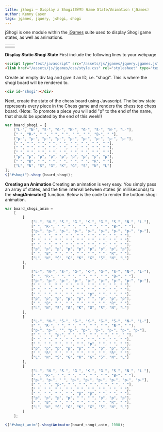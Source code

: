 ```yaml
---
title: jShogi – Display a Shogi(将棋) Game State/Animation (jGames)
author: Kenny Cason
tags: jgames, jquery, jshogi, shogi
---
```


jShogi is one module within the <a href="/posts/2011-08-08-jgames.html">jGames</a> suite used to display Shogi game states, as well as animations.

<table><tr>
<td><div id="shogi"></div></td>
<td><div id="shogi_anim"></div></td>
</tr></table>

<strong>Display Static Shogi State</strong>
First include the following lines to your webpage

```html
<script type="text/javascript" src="/assets/js/jgames/jquery.jgames.js"></script>
<link href="/assets/js/jgames/css/style.css" rel="stylesheet" type="text/css" />
```

Create an empty div tag and give it an ID, i.e. "shogi". This is where the shogi board will be rendered to.

```html
<div id="shogi"></div>
```

Next, create the state of the chess board using Javascript. The below state represents every piece in the Chess game and renders the chess top chess board. (Note: To promote a piece you will add "p" to the end of the name, that should be updated by the end of this week!)

```javascript
var board_shogi = [
    ["L-", "N-", "S-", "G-", "K-", "G-", "S-", "N-", "L-"],
    [" ", "R-", " ", " ", " ", " ", " ", "B-", " "],
    ["p-", "p-", "p-", "p-", "p-", "p-", "p-", "p-", "p-"],
    [" ", " ", " ", " ", " ", " ", " ", " ", " "],
    [" ", " ", " ", " ", " ", " ", " ", " ", " "],
    [" ", " ", " ", " ", " ", " ", " ", " ", " "],
    ["p", "p", "p", "p", "p", "p", "p", "p", "p"],
    [" ", "B", " ", " ", " ", " ", " ", "R", " "],
    ["L", "N", "S", "G", "K", "G", "S", "N", "L"]
];
$("#shogi").shogi(board_shogi);
```

<strong>Creating an Animation</strong>
Creating an animation is very easy. You simply pass an array of states, and the time interval between states (in milliseconds) to the <b>shogiAnimator()</b> function. Below is the code to render the bottom shogi animation.

```javascript
var board_shogi_anim =
    [
        [
            ["L-", "N-", "S-", "G-", "K-", "G-", "S-", "N-", "L-"],
            [" ", "R-", " ", " ", " ", " ", " ", "B-", " "],
            ["p-", "p-", "p-", "p-", "p-", "p-", "p-", "p-", "p-"],
            [" ", " ", " ", " ", " ", " ", " ", " ", " "],
            [" ", " ", " ", " ", " ", " ", " ", " ", " "],
            [" ", " ", " ", " ", " ", " ", " ", " ", " "],
            ["p", "p", "p", "p", "p", "p", "p", "p", "p"],
            [" ", "B", " ", " ", " ", " ", " ", "R", " "],
            ["L", "N", "S", "G", "K", "G", "S", "N", "L"]
        ],
        [
            ["L-", "N-", "S-", "G-", "K-", "G-", "S-", "N-", "L-"],
            [" ", "R-", " ", " ", " ", " ", " ", "B-", " "],
            ["p-", "p-", "p-", "p-", "p-", "p-", "p-", "p-", "p-"],
            [" ", " ", " ", " ", " ", " ", " ", " ", " "],
            [" ", " ", " ", " ", " ", " ", " ", " ", " "],
            [" ", " ", " ", " ", " ", "p", " ", " ", " "],
            ["p", "p", "p", "p", "p", " ", "p", "p", "p"],
            [" ", "B", " ", " ", " ", " ", " ", "R", " "],
            ["L", "N", "S", "G", "K", "G", "S", "N", "L"]
        ],
        [
            ["L-", "N-", "S-", "G-", "K-", "G-", "S-", "N-", "L-"],
            [" ", "R-", " ", " ", " ", " ", " ", "B-", " "],
            ["p-", "p-", "", "p-", "p-", "p-", "p-", "p-", "p-"],
            [" ", " ", "p-", " ", " ", " ", " ", " ", " "],
            [" ", " ", " ", " ", " ", " ", " ", " ", " "],
            [" ", " ", " ", " ", " ", "p", " ", " ", " "],
            ["p", "p", "p", "p", "p", " ", "p", "p", "p"],
            [" ", "B", " ", " ", " ", " ", " ", "R", " "],
            ["L", "N", "S", "G", "K", "G", "S", "N", "L"]
        ],
        [
            ["L-", "N-", "S-", "G-", "K-", "G-", "S-", "N-", "L-"],
            [" ", "R-", " ", " ", " ", " ", " ", "B-", " "],
            ["p-", "p-", " ", "p-", "p-", "p-", "p-", "p-", "p-"],
            [" ", " ", "p-", " ", " ", " ", " ", " ", " "],
            [" ", " ", " ", " ", " ", " ", " ", " ", " "],
            [" ", " ", " ", " ", "p", "p", " ", " ", " "],
            ["p", "p", "p", "p", " ", " ", "p", "p", "p"],
            [" ", "B", " ", " ", " ", " ", " ", "R", " "],
            ["L", "N", "S", "G", "K", "G", "S", "N", "L"]
        ]
    ];

$("#shogi_anim").shogiAnimator(board_shogi_anim, 1000);
```

<script src="//ajax.googleapis.com/ajax/libs/jquery/1.6.2/jquery.min.js" type="text/javascript"></script>
<script type="text/javascript" src="/assets/js/jgames/jquery.jgames.js"></script>
<script type="text/javascript" src="/assets/js/jgames/jquery.jgames.demo-data.js"></script>
<link href="/assets/js/jgames/css/style.css" rel="stylesheet" type="text/css" />
<script type="text/javascript">
<!--
$(document).ready(function(){$("#shogi").shogi(board_shogi);$("#shogi_anim").shogiAnimator(board_shogi_anim, 1000);});
//--></script>
